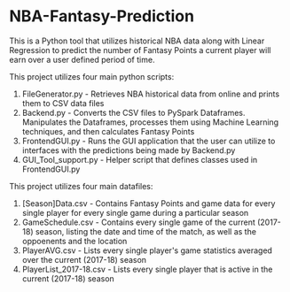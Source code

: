 # NBA-Fantasy-Prediction
This is a Python tool that utilizes historical NBA data along with Linear Regression to predict the number of Fantasy Points a current player will earn over a user defined period of time.

This project utilizes four main python scripts:
1) FileGenerator.py - Retrieves NBA historical data from online and prints them to CSV data files
2) Backend.py - Converts the CSV files to PySpark Dataframes. Manipulates the Dataframes, processes them using Machine Learning techniques, and then calculates Fantasy Points
3) FrontendGUI.py - Runs the GUI application that the user can utilize to interfaces with the predictions being made by Backend.py 
4) GUI_Tool_support.py - Helper script that defines classes used in FrontendGUI.py

This project utilizes four main datafiles:
1) [Season]Data.csv - Contains Fantasy Points and game data for every single player for every single game during a particular season
2) GameSchedule.csv - Contains every single game of the current (2017-18) season, listing the date and time of the match, as well as the oppoenents and the location
3) PlayerAVG.csv - Lists every single player's game statistics averaged over the current (2017-18) season
4) PlayerList_2017-18.csv - Lists every single player that is active in the current (2017-18) season
